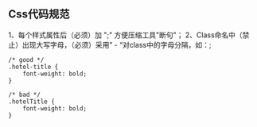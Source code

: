 ## Css代码规范
1、每个样式属性后（必须）加 ";" 方便压缩工具"断句"；
2、Class命名中（禁止）出现大写字母，（必须）采用” - “对class中的字母分隔，如：;
```
/* good */
.hotel-title {
    font-weight: bold;
}

/* bad */
.hotelTitle {
    font-weight: bold;
}
```
